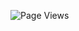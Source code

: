 ![Page Views](https://hits.seeyoufarm.com/api/count/incr/badge.svg?url=https%3A%2F%2Fgithub.com%2FEyouing&count_bg=%23FFD93D&title_bg=%23555555&icon=github.svg&icon_color=%23FFFFFF&title=Page%20Views&edge_flat=false)
<!--
**Eyouing/Eyouing** is a ✨ _special_ ✨ repository because its `README.md` (this file) appears on your GitHub profile.

Here are some ideas to get you started:

- 🔭 I’m currently working on ...
- 🌱 I’m currently learning ...
- 👯 I’m looking to collaborate on ...
- 🤔 I’m looking for help with ...
- 💬 Ask me about ...
- 📫 How to reach me: ...
- 😄 Pronouns: ...
- ⚡ Fun fact: ...
-->

